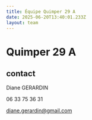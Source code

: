 ```yaml
---
title: Équipe Quimper 29 A
date: 2025-06-20T13:40:01.233Z
layout: team
---
```


# Quimper 29 A



## contact 

Diane GERARDIN

06 33 75 36 31

diane.gerardin@gmail.com

